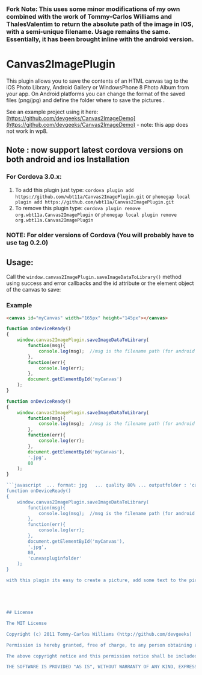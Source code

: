 ### Fork Note:  This uses some minor modifications of my own combined with the work of Tommy-Carlos Williams and ThalesValentim to return the absolute path of the image in IOS, with a semi-unique filename.  Usage remains the same.  Essentially, it has been brought inline with the android version.

Canvas2ImagePlugin
============

This plugin allows you to save the contents of an HTML canvas tag to the iOS Photo Library, Android Gallery or WindowsPhone 8 Photo Album from your app.
On Android platforms you can change the format of the saved files (png/jpg) and define the folder where to save the pictures .

See an example project using it here: [https://github.com/devgeeks/Canvas2ImageDemo](https://github.com/devgeeks/Canvas2ImageDemo) - note: this app does not work in wp8.

Note : now support latest cordova versions on both android and ios
Installation
------------

### For Cordova 3.0.x:

1. To add this plugin just type: `cordova plugin add https://github.com/wbt11a/Canvas2ImagePlugin.git` or `phonegap local plugin add https://github.com/wbt11a/Canvas2ImagePlugin.git`
2. To remove this plugin type: `cordova plugin remove org.wbt11a.Canvas2ImagePlugin` or `phonegap local plugin remove org.wbt11a.Canvas2ImagePlugin`

### NOTE: For older versions of Cordova (You will probably have to use tag 0.2.0)


Usage:
------

Call the `window.canvas2ImagePlugin.saveImageDataToLibrary()` method using success and error callbacks and the id attribute or the element object of the canvas to save:

### Example
```html
<canvas id="myCanvas" width="165px" height="145px"></canvas>
```

```javascript  ... default format: png   ... default quality 100%
function onDeviceReady()
{
	window.canvas2ImagePlugin.saveImageDataToLibrary(
        function(msg){
            console.log(msg);  //msg is the filename path (for android and iOS)
        },
        function(err){
            console.log(err);
        },
        document.getElementById('myCanvas')
    );
}
```

```javascript  ... format: jpg   ... quality 80%
function onDeviceReady()
{
	window.canvas2ImagePlugin.saveImageDataToLibrary(
        function(msg){
            console.log(msg);  //msg is the filename path (for android and iOS)
        },
        function(err){
            console.log(err);
        },
        document.getElementById('myCanvas'),
        '.jpg',
        80
    );
}

```javascript  ... format: jpg   ... quality 80% ... outputfolder : 'canvaspluginfolder'
function onDeviceReady()
{
	window.canvas2ImagePlugin.saveImageDataToLibrary(
        function(msg){
            console.log(msg);  //msg is the filename path (for android and iOS)
        },
        function(err){
            console.log(err);
        },
        document.getElementById('myCanvas'),
        '.jpg',
        80,
        'cunvaspluginfolder'
    );
}

with this plugin its easy to create a picture, add some text to the picture and save the edited picture to galery or wehre ever you want ! 





## License

The MIT License

Copyright (c) 2011 Tommy-Carlos Williams (http://github.com/devgeeks)

Permission is hereby granted, free of charge, to any person obtaining a copy of this software and associated documentation files (the "Software"), to deal in the Software without restriction, including without limitation the rights to use, copy, modify, merge, publish, distribute, sublicense, and/or sell copies of the Software, and to permit persons to whom the Software is furnished to do so, subject to the following conditions:

The above copyright notice and this permission notice shall be included in all copies or substantial portions of the Software.

THE SOFTWARE IS PROVIDED "AS IS", WITHOUT WARRANTY OF ANY KIND, EXPRESS OR IMPLIED, INCLUDING BUT NOT LIMITED TO THE WARRANTIES OF MERCHANTABILITY, FITNESS FOR A PARTICULAR PURPOSE AND NONINFRINGEMENT. IN NO EVENT SHALL THE AUTHORS OR COPYRIGHT HOLDERS BE LIABLE FOR ANY CLAIM, DAMAGES OR OTHER LIABILITY, WHETHER IN AN ACTION OF CONTRACT, TORT OR OTHERWISE, ARISING FROM, OUT OF OR IN CONNECTION WITH THE SOFTWARE OR THE USE OR OTHER DEALINGS IN THE SOFTWARE.
